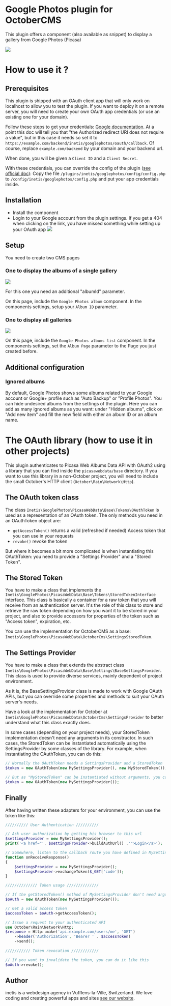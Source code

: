 # Google Photos plugin for OctoberCMS
This plugin offers a component (also available as snippet) to display a gallery from Google Photos (Picasa)

<img src="https://user-images.githubusercontent.com/16371551/28569844-dc3f11ce-713b-11e7-8ce6-24e2cae156b2.gif">

# How to use it ?

## Prerequisites
This plugin is shipped with an OAuth client app that will only work on localhost to allow you to test the plugin.
If you want to deploy it on a remote server, you will need to create your own OAuth app credentials (or use an existing one for your domain).

Follow these steps to get your credentials: [Google documentation](https://developers.google.com/identity/sign-in/web/devconsole-project).
At a point this doc will tell you that "the Authorized redirect URI does not require a value", but in this case it needs so set it to `https://example.com/backend/inetis/googlephotos/oauth/callback`.
Of course, replace `example.com/backend` by your domain and your backend url.

When done, you will be given a `Client ID` and a `Client Secret`.

With these credentials, you can override the config of the plugin ([see official doc](https://octobercms.com/docs/plugin/settings#file-configuration)):
Copy the file `/plugins/inetis/googlephotos/config/config.php` to `/config/inetis/googlephotos/config.php` and put your app credentials inside.

## Installation
* Install the component
* Login to your Google account from the plugin settings. If you get a 404 when clicking on the link, you have missed something while setting up your OAuth app
  <img src="https://monosnap.com/file/1CW6okRvNjjxBXkUQiBIcFfW0BdxCs.png">
  
## Setup
You need to create two CMS pages

### One to display the albums of a single gallery
<img src="https://monosnap.com/file/bOl4CzT6FjTGD7I4PwwvYpunSIMtdP.png">

For this one you need an additional "albumId" parameter.

On this page, include the `Google Photos album` component.
In the components settings, setup your `Album ID` parameter.

### One to display all galleries
<img src="https://monosnap.com/file/MrAmYQtbOzUGQspvsvTMa2gw3H7zQQ.png">

On this page, include the `Google Photos albums list` component.
In the components settings, set the `Album Page` parameter to the Page you just created before.

## Additional configuration

### Ignored albums
By default, Google Photos shows some albums related to your Google account or Google+ profile such as "Auto Backup" or "Profile Photos".
You can hide undesired albums from the settings of the plugin.
Here you can add as many ignored albums as you want: under "Hidden albums", click on "Add new item" and fill the new field with either an album ID or an album name.


# The OAuth library (how to use it in other projects)
This plugin authenticates to Picasa Web Albums Data API with OAuth2 using a library that you can find inside the `picasawebdata/base` directory.
If you want to use this library in a non-October project, you will need to include the small October's HTTP client (`October\Rain\Network\Http`).

## The OAuth token class
The class `Inetis\GooglePhotos\PicasaWebData\Base\Tokens\OAuthToken` is used as a representation of an OAuth token.
The only methods you need in an OAuthToken object are:
- `getAccessToken()` returns a valid (refreshed if needed) Access token that you can use in your requests
- `revoke()` revoke the token

But where it becomes a bit more complicated is when instantiating this OAuthToken: you need to provide a "Settings Provider" and a "Stored Token".

## The Stored Token
You have to make a class that implements the `Inetis\GooglePhotos\PicasaWebData\Base\Tokens\StoredTokenInterface` interface.
This class is basically a container for a raw token that you will receive from an authentication server.
It's the role of this class to store and retrieve the raw token depending on how you want it to be stored in your project, and also to provide accessors for properties of the token such as "Access token", expiration, etc.

You can use the implementation for OctoberCMS as a base: `Inetis\GooglePhotos\PicasaWebData\OctoberCms\SettingsStoredToken`.

## The Settings Provider
You have to make a class that extends the abstract class `Inetis\GooglePhotos\PicasaWebData\Base\Settings\BaseSettingsProvider`.
This class is used to provide diverse services, mainly dependent of project environment.

As it is, the BaseSettingsProvider class is made to work with Google OAuth APIs, but you can override some properties and methods to suit your OAuth server's needs.

Have a look at the implementation for October at `Inetis\GooglePhotos\PicasaWebData\OctoberCms\SettingsProvider` to better understand what this class exactly does.

In some cases (depending on your project needs), your StoredToken implementation doesn't need any arguments in its constructor. In such cases, the StoredToken can be instantiated automatically using the SettingsProvider by some classes of the library.
For example, when instantiating the OAuthToken, you can do this:
```PHP
// Normally the OAuthToken needs a SettingsProvider and a StoredToken
$token = new OAuthToken(new MySettingsProvider(), new MyStoredToken());

// But as "MyStoredToken" can be instantiated without arguments, you can do this instead
$token = new OAuthToken(new MySettingsProvider());
```

## Finally
After having written these adapters for your environment, you can use the token like this:
```PHP
////////// User Authentication //////////

// Ask user authorization by getting his browser to this url
$settingsProvider = new MySettingsProvider();
print('<a href="'. $settingsProvider->buildAuthUrl() .'">Login</a>');

// Somewhere, listen to the callback route you have defined in MySettingsProvider
function onReceiveResponse()
{
    $settingsProvider = new MySettingsProvider();
    $settingsProvider->exchangeToken($_GET['code']);
}

////////////// Token usage //////////////

// If the getStoredToken() method of MySettingsProvider don't need arguments, you don't need to instantiate a StoredToken yourself
$oAuth = new OAuthToken(new MySettingsProvider());

// Get a valid access token
$accessToken = $oAuth->getAccessToken();

// Issue a request to your authenticated API
use October\Rain\Network\Http;
$response = Http::make('api.example.com/users/me', 'GET')
    ->header('Authorization', 'Bearer ' . $accessToken)
    ->send();
    
/////////// Token revocation ////////////

// If you want to invalidate the token, you can do it like this
$oAuth->revoke();
```

## Author
inetis is a webdesign agency in Vufflens-la-Ville, Switzerland. We love coding and creating powerful apps and sites  [see our website](https://inetis.ch).
